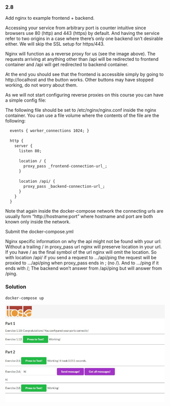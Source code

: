 ### 2.8
Add nginx to example frontend + backend.

Accessing your service from arbitrary port is counter intuitive since browsers use 80 (http) and 443 (https) by default. And having the service refer to two origins in a case where there’s only one backend isn’t desirable either. We will skip the SSL setup for https/443.

Nginx will function as a reverse proxy for us (see the image above). The requests arriving at anything other than /api will be redirected to frontend container and /api will get redirected to backend container.

At the end you should see that the frontend is accessible simply by going to http://localhost and the button works. Other buttons may have stopped working, do not worry about them.

As we will not start configuring reverse proxies on this course you can have a simple config file:

The following file should be set to /etc/nginx/nginx.conf inside the nginx container. You can use a file volume where the contents of the file are the following:
```
  events { worker_connections 1024; }

  http {
    server {
      listen 80;

      location / {
        proxy_pass _frontend-connection-url_;
      }

      location /api/ {
        proxy_pass _backend-connection-url_;
      }
    }
  }
```

Note that again inside the docker-compose network the connecting urls are usually form “http://hostname:port” where hostname and port are both known only inside the network.

Submit the docker-compose.yml

Nginx specific information on why the api might not be found with your url:
Without a trailing / in proxy_pass url nginx will preserve location in your url.
If you have / as the final symbol of the url nginx will omit the location.
So with location /api/ if you send a request to …/api/ping the request will be proxied to …/api/ping when proxy_pass ends in ; (no /). And to …/ping if it ends with /; The backend won’t answer from /api/ping but will answer from /ping.

### Solution
```
docker-compose up
```

![nginx](screenshot.jpg)
